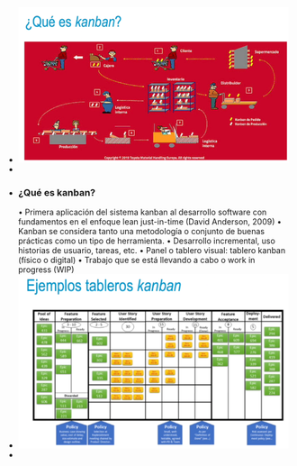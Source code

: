 - ![image.png](../assets/image_1729877745240_0.png)
-
- ### ¿Qué es kanban?
  • Primera aplicación del sistema kanban al desarrollo software con fundamentos en el enfoque lean just-in-time (David Anderson, 2009)
  • Kanban se considera tanto una metodología o conjunto de buenas prácticas como un tipo de herramienta.
  • Desarrollo incremental, uso historias de usuario, tareas, etc.
  • Panel o tablero visual: tablero kanban (físico o digital)
  • Trabajo que se está llevando a cabo o work in progress (WIP)
- ![image.png](../assets/image_1729878309240_0.png)
-